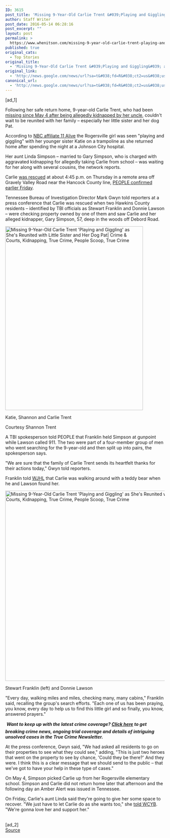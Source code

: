 ```yaml
---
ID: 3615
post_title: 'Missing 9-Year-Old Carlie Trent &#039;Playing and Giggling&#039; as She&#039;s Reunited with Little Sister and Her Dog Pat &#8211; People Magazine'
author: Staff Writer
post_date: 2016-05-14 06:28:16
post_excerpt: ""
layout: post
permalink: >
  https://www.whenitson.com/missing-9-year-old-carlie-trent-playing-and-giggling-as-shes-reunited-with-little-sister-and-her-dog-pat-people-magazine/
published: true
original_cats:
  - Top Stories
original_title:
  - 'Missing 9-Year-Old Carlie Trent &#039;Playing and Giggling&#039; as She&#039;s Reunited with Little Sister and Her Dog Pat - People Magazine'
original_link:
  - 'http://news.google.com/news/url?sa=t&#038;fd=R&#038;ct2=us&#038;usg=AFQjCNEJGC9iyR6lowPSemSZzzANEY6ddg&#038;clid=c3a7d30bb8a4878e06b80cf16b898331&#038;cid=52779105324854&#038;ei=fsU2V6i8LcLYhAGWr6_wCA&#038;url=http://www.people.com/people/package/article/0,,20981907_21006608,00.html'
canonical_url:
  - 'http://news.google.com/news/url?sa=t&#038;fd=R&#038;ct2=us&#038;usg=AFQjCNEJGC9iyR6lowPSemSZzzANEY6ddg&#038;clid=c3a7d30bb8a4878e06b80cf16b898331&#038;cid=52779105324854&#038;ei=fsU2V6i8LcLYhAGWr6_wCA&#038;url=http://www.people.com/people/package/article/0,,20981907_21006608,00.html'
---
```

 [ad_1]
<br><div id="articleBody" readability="100.47115716753">Following her safe return home, 9-year-old Carlie Trent, who had been <a href="http://www.people.com/article/missing-tennessee-girl-uncle-allgedly-amber-alert" target="_blank">missing since May 4 after being allegedly kidnapped by her uncle</a>, couldn't wait to be reunited with her family – especially her little sister and her dog Pat.
<p>According to <a href="http://www.11alive.com/news/watch-carlie-trents-reunion-with-her-little-sister/190573429" target="_blank">NBC affiliate 11 Alive</a> the Rogersville girl was seen "playing and giggling" with her younger sister Katie on a trampoline as she returned home after spending the night at a Johnson City hospital.&#13;
</p><p>Her aunt Linda Simpson – married to Gary Simpson, who is charged with aggravated kidnapping for allegedly taking Carlie from school – was waiting for her along with several cousins, the network reports.  &#13;
</p><p>Carlie <a href="http://www.people.com/article/carlie-trent-missing-found-allegedly-kidnapped" target="_blank">was rescued</a> at about 4:45 p.m. on Thursday in a remote area off Gravely Valley Road near the Hancock County line, <a href="http://www.people.com/people/package/article/0,,20981907_21006347,00.html" target="_blank">PEOPLE confirmed earlier Friday</a>. &#13;
</p><p><!-- insert ssi-->Tennessee Bureau of Investigation Director Mark Gwyn told reporters at a press conference that Carlie was rescued when two Hawkins County residents – identified by TBI officials as Stewart Franklin and Donnie Lawson – were checking property owned by one of them and saw Carlie and her alleged kidnapper, Gary Simpson, 57, deep in the woods off Debord Road.&#13;
</p><div class="imgcont img435x580 " readability="6.5">   <img src="http://www.whenitson.com/wp-content/uploads/2016/05/Missing-9-Year-Old-Carlie-Trent-039Playing-and-Giggling039-as-She039s-Reunited-with-Little-Sister-and-Her-Dog-Pat-People-Magazine.jpg" alt="Missing 9-Year-Old Carlie Trent 'Playing and Giggling' as She's Reunited with Little Sister and Her Dog Pat| Crime &amp; Courts, Kidnapping, True Crime, People Scoop, True Crime" border="0" height="580" width="435" /><div readability="8"> <p class="caption">Katie, Shannon and Carlie Trent</p> <p class="credit">Courtesy Shannon Trent</p>   </div></div> <!-- END IMG -->A TBI spokesperson told PEOPLE that Franklin held Simpson at gunpoint while Lawson called 911. The two were part of a four-member group of men who went searching for the 9-year-old and then split up into pairs, the spokesperson says.
<p>"We are sure that the family of Carlie Trent sends its heartfelt thanks for their actions today," Gwyn told reporters.&#13;
</p><p>Franklin told <a href="http://wjhl.com/2016/05/12/rescuers-of-carlie-trent-something-kept-telling-us-to-come-back-to-gravely-valley/" target="_blank">WJHL</a> that Carlie was walking around with a teddy bear when he and Lawson found her. &#13;
</p><div class="imgcont img800x600 " readability="6">   <img src="http://www.whenitson.com/wp-content/uploads/2016/05/1463207296_339_Missing-9-Year-Old-Carlie-Trent-039Playing-and-Giggling039-as-She039s-Reunited-with-Little-Sister-and-Her-Dog-Pat-People-Magazine.jpg" alt="Missing 9-Year-Old Carlie Trent 'Playing and Giggling' as She's Reunited with Little Sister and Her Dog Pat| Crime &amp; Courts, Kidnapping, True Crime, People Scoop, True Crime" border="0" height="600" width="800" /><div readability="7"> <p class="caption">Stewart Franklin (left) and Donnie Lawson</p>    </div></div> <!-- END IMG -->"Every day, walking miles and miles, checking many, many cabins," Franklin said, recalling the group's search efforts. "Each one of us has been praying, you know, every day to help us to find this little girl and so finally, you know, answered prayers."
<p> <b><em>Want to keep up with the latest crime coverage? <a href="https://pages.email.people.com/crime?source=in-article" target="_blank">Click here</a> to get breaking crime news, ongoing trial coverage and details of intriguing unsolved cases in the True Crime Newsletter.</em></b></p><p>At the press conference, Gwyn said, "We had asked all residents to go on their properties to see what they could see," adding, "This is just two heroes that went on the property to see by chance, 'Could they be there?' And they were. I think this is a clear message that we should send to the public – that we've got to have your help in these type of cases."&#13;
</p><p>On May 4, Simpson picked Carlie up from her Rogersville elementary school. Simpson and Carlie did not return home later that afternoon and the following day an Amber Alert was issued in Tennessee. &#13;
</p><p>On Friday, Carlie's aunt Linda said they're going to give her some space to recover. "We just have to let Carlie do as she wants too," she <a href="http://www.nbcnews.com/news/us-news/kidnapped-tennessee-girl-carlie-trent-returns-home-n574011" target="_blank">told WCYB</a>. "We're gonna love her and support her."</p></div>
<br>[ad_2]
<br><a href="http://news.google.com/news/url?sa=t&#038;fd=R&#038;ct2=us&#038;usg=AFQjCNEJGC9iyR6lowPSemSZzzANEY6ddg&#038;clid=c3a7d30bb8a4878e06b80cf16b898331&#038;cid=52779105324854&#038;ei=fsU2V6i8LcLYhAGWr6_wCA&#038;url=http://www.people.com/people/package/article/0,,20981907_21006608,00.html">Source </a>
